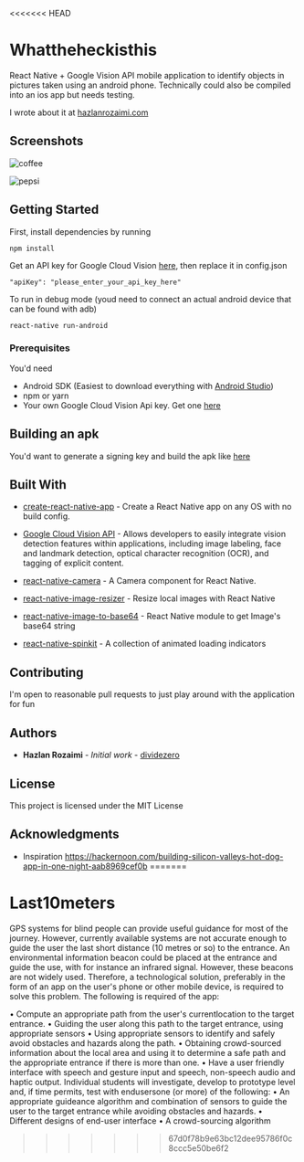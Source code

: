 <<<<<<< HEAD
# Whattheheckisthis

React Native + Google Vision API mobile application to identify objects in pictures taken using an android phone. Technically could also be compiled into an ios app but needs testing.

I wrote about it at [hazlanrozaimi.com](http://www.hazlanrozaimi.com/2017/07/building-an-image-recognition-mobile-app/)

## Screenshots
![coffee](https://i.imgur.com/5MTzEz1.png)

![pepsi](http://i.imgur.com/WsRgp1t.png)

## Getting Started

First, install dependencies by running
```
npm install
```
Get an API key for Google Cloud Vision [here](https://console.cloud.google.com/apis/credentials), then replace it in config.json
```
"apiKey": "please_enter_your_api_key_here"
```

To run in debug mode (youd need to connect an actual android device that can be found with adb)
```
react-native run-android
```

### Prerequisites

You'd need 
* Android SDK (Easiest to download everything with [Android Studio](https://developer.android.com/studio/index.html)) 
* npm or yarn
* Your own Google Cloud Vision Api key. Get one [here](https://console.cloud.google.com/apis/credentials)

## Building an apk

You'd want to generate a signing key and build the apk like [here](https://facebook.github.io/react-native/docs/signed-apk-android.html)

## Built With

* [create-react-native-app](https://github.com/react-community/create-react-native-app) - Create a React Native app on any OS with no build config.
* [Google Cloud Vision API](https://cloud.google.com/vision/) - Allows developers to easily integrate vision detection features within applications, including image labeling, face and landmark detection, optical character recognition (OCR), and tagging of explicit content.

* [react-native-camera](https://github.com/lwansbrough/react-native-camera) - A Camera component for React Native.
* [react-native-image-resizer](https://github.com/bamlab/react-native-image-resizer) - Resize local images with React Native
* [react-native-image-to-base64](https://github.com/xfumihiro/react-native-image-to-base64) - React Native module to get Image's base64 string
* [react-native-spinkit](https://github.com/maxs15/react-native-spinkit) - A collection of animated loading indicators


## Contributing

I'm open to reasonable pull requests to just play around with the application for fun

## Authors

* **Hazlan Rozaimi** - *Initial work* - [dividezero](https://github.com/dividezero)


## License

This project is licensed under the MIT License 

## Acknowledgments

* Inspiration https://hackernoon.com/building-silicon-valleys-hot-dog-app-in-one-night-aab8969cef0b
=======
# Last10meters

GPS systems for blind people can provide useful guidance for most of the journey. However, currently available systems are not accurate enough to guide the user the last short distance (10 metres or so) to the entrance. An environmental information beacon could be placed at the entrance and guide the use, with for instance an infrared signal. However, these beacons are not widely used. Therefore, a technological solution, preferably in the form of an app on the user's phone or other mobile device, is required to solve this problem. The following is required of the app: 

• Compute an appropriate path from the user's currentlocation to the target entrance. 
• Guiding the user along this path to the target entrance, using appropriate sensors 
• Using appropriate sensors to identify and safely avoid obstacles and hazards along the path.
• Obtaining crowd-sourced information about the local area and using it to determine a safe path and the appropriate entrance if there is more than one.
• Have a user friendly interface with speech and gesture input and speech, non-speech audio and haptic output. Individual students will investigate, develop to 
  prototype level and, if time permits, test with endusersone (or more) of the following: • An appropriate guideance algorithm and combination of sensors to guide 
  the user to the target entrance while avoiding obstacles and hazards. • Different designs of end-user interface
• A crowd-sourcing algorithm
>>>>>>> 67d0f78b9e63bc12dee95786f0c8ccc5e50be6f2
